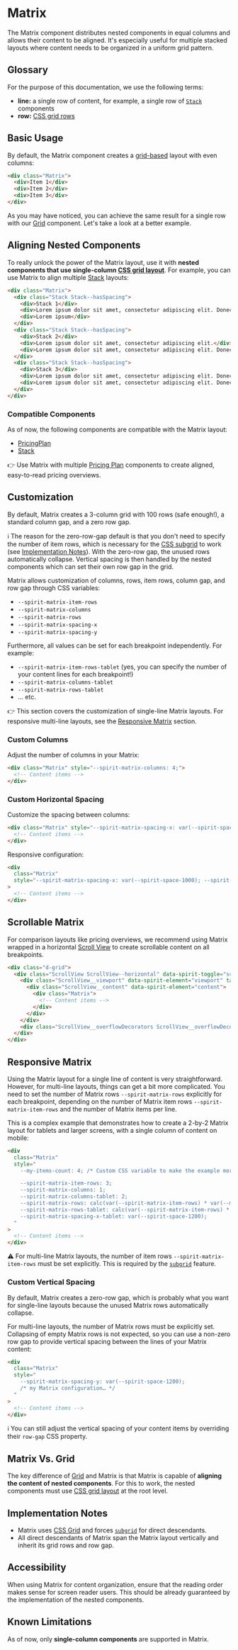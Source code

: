 # Matrix

The Matrix component distributes nested components in equal columns and allows
their content to be aligned. It's especially useful for multiple stacked layouts
where content needs to be organized in a uniform grid pattern.

## Glossary

For the purpose of this documentation, we use the following terms:

- **line:** a single row of content, for example, a single row of
  [`Stack`][stack] components
- **row:** [CSS grid rows][mdn-grid-row]

## Basic Usage

By default, the Matrix component creates a [grid-based][mdn-grid] layout with
even columns:

```html
<div class="Matrix">
  <div>Item 1</div>
  <div>Item 2</div>
  <div>Item 3</div>
</div>
```

As you may have noticed, you can achieve the same result for a single row with
our [Grid][grid] component. Let's take a look at a better example.

## Aligning Nested Components

To really unlock the power of the Matrix layout, use it with **nested components
that use single-column [CSS grid layout][mdn-grid]**. For example, you can use
Matrix to align multiple [Stack][stack] layouts:

```html
<div class="Matrix">
  <div class="Stack Stack--hasSpacing">
    <div>Stack 1</div>
    <div>Lorem ipsum dolor sit amet, consectetur adipiscing elit. Donec a diam lectus. Sed sit amet ipsum mauris.</div>
    <div>Lorem ipsum</div>
  </div>
  <div class="Stack Stack--hasSpacing">
    <div>Stack 2</div>
    <div>Lorem ipsum dolor sit amet, consectetur adipiscing elit.</div>
    <div>Lorem ipsum dolor sit amet, consectetur adipiscing elit. Donec a diam lectus. Sed sit amet ipsum mauris.</div>
  </div>
  <div class="Stack Stack--hasSpacing">
    <div>Stack 3</div>
    <div>Lorem ipsum dolor sit amet, consectetur adipiscing elit. Donec a diam lectus. Sed sit amet ipsum mauris.</div>
    <div>Lorem ipsum dolor sit amet, consectetur adipiscing elit. Donec a diam lectus. Sed sit amet ipsum mauris.</div>
  </div>
</div>
```

### Compatible Components

As of now, the following components are compatible with the Matrix layout:

- [PricingPlan][pricing-plan]
- [Stack][stack]

👉 Use Matrix with multiple [Pricing Plan][pricing-plan] components to create
aligned, easy-to-read pricing overviews.

## Customization

By default, Matrix creates a 3-column grid with 100 rows (safe enough!),
a standard column gap, and a zero row gap.

ℹ️ The reason for the zero-row-gap default is that you don't need to specify the
number of item rows, which is necessary for the [CSS subgrid][mdn-subgrid] to
work (see [Implementation Notes](#implementation-notes)). With the zero-row gap,
the unused rows automatically collapse. Vertical spacing is then handled by the
nested components which can set their own row gap in the grid.

Matrix allows customization of columns, rows, item rows, column gap, and row gap
through CSS variables:

- `--spirit-matrix-item-rows`
- `--spirit-matrix-columns`
- `--spirit-matrix-rows`
- `--spirit-matrix-spacing-x`
- `--spirit-matrix-spacing-y`

Furthermore, all values can be set for each breakpoint independently.
For example:

- `--spirit-matrix-item-rows-tablet` (yes, you can specify the number of your
  content lines for each breakpoint!)
- `--spirit-matrix-columns-tablet`
- `--spirit-matrix-rows-tablet`
- … etc.

👉 This section covers the customization of single-line Matrix layouts.
For responsive multi-line layouts, see the
[Responsive Matrix](#responsive-matrix) section.

### Custom Columns

Adjust the number of columns in your Matrix:

```html
<div class="Matrix" style="--spirit-matrix-columns: 4;">
  <!-- Content items -->
</div>
```

### Custom Horizontal Spacing

Customize the spacing between columns:

```html
<div class="Matrix" style="--spirit-matrix-spacing-x: var(--spirit-space-1000);">
  <!-- Content items -->
</div>
```

Responsive configuration:

```html
<div
  class="Matrix"
  style="--spirit-matrix-spacing-x: var(--spirit-space-1000); --spirit-matrix-spacing-x-tablet: var(--spirit-space-1200);"
>
  <!-- Content items -->
</div>
```

## Scrollable Matrix

For comparison layouts like pricing overviews, we recommend using Matrix wrapped
in a horizontal [Scroll View][scroll-view] to create scrollable content on all
breakpoints.

```html
<div class="d-grid">
  <div class="ScrollView ScrollView--horizontal" data-spirit-toggle="scrollView" data-spirit-direction="horizontal">
    <div class="ScrollView__viewport" data-spirit-element="viewport" tabindex="0">
      <div class="ScrollView__content" data-spirit-element="content">
        <div class="Matrix">
          <!-- Content items -->
        </div>
      </div>
    </div>
    <div class="ScrollView__overflowDecorators ScrollView__overflowDecorators--shadows" aria-hidden="true"></div>
  </div>
</div>
```

## Responsive Matrix

Using the Matrix layout for a single line of content is very straightforward.
However, for multi-line layouts, things can get a bit more complicated.
You need to set the number of Matrix rows `--spirit-matrix-rows` explicitly for
each breakpoint, depending on the number of Matrix item rows
`--spirit-matrix-item-rows` and the number of Matrix items per line.

This is a complex example that demonstrates how to create a 2-by-2 Matrix layout
for tablets and larger screens, with a single column of content on mobile:

```html
<div
  class="Matrix"
  style="
    --my-items-count: 4; /* Custom CSS variable to make the example more comprehensible. */

    --spirit-matrix-item-rows: 3;
    --spirit-matrix-columns: 1;
    --spirit-matrix-columns-tablet: 2;
    --spirit-matrix-rows: calc(var(--spirit-matrix-item-rows) * var(--my-items-count) / var(--spirit-matrix-columns));
    --spirit-matrix-rows-tablet: calc(var(--spirit-matrix-item-rows) * var(--my-items-count) / var(--spirit-matrix-columns-tablet));
    --spirit-matrix-spacing-x-tablet: var(--spirit-space-1200);
  "
>
  <!-- Content items -->
</div>
```

⚠️ For multi-line Matrix layouts, the number of item rows
`--spirit-matrix-item-rows` must be set explicitly. This is required by the
[`subgrid`][mdn-subgrid] feature.

### Custom Vertical Spacing

By default, Matrix creates a zero-row gap, which is probably what you want for
single-line layouts because the unused Matrix rows automatically collapse.

For multi-line layouts, the number of Matrix rows must be explicitly set.
Collapsing of empty Matrix rows is not expected, so you can use a non-zero row
gap to provide vertical spacing between the lines of your Matrix content:

```html
<div
  class="Matrix"
  style="
    --spirit-matrix-spacing-y: var(--spirit-space-1200);
    /* my Matrix configuration… */
  "
>
  <!-- Content items -->
</div>
```

ℹ️ You can still adjust the vertical spacing of your content items by overriding
their `row-gap` CSS property.

## Matrix Vs. Grid

The key difference of [Grid][grid] and Matrix is that Matrix is capable of
**aligning the content of nested components**. For this to work, the nested
components must use [CSS grid layout][mdn-grid] at the root level.

## Implementation Notes

- Matrix uses [CSS Grid][mdn-grid] and forces [`subgrid`][mdn-subgrid] for direct
  descendants.
- All direct descendants of Matrix span the Matrix layout vertically and
  inherit its grid rows and row gap.

## Accessibility

When using Matrix for content organization, ensure that the reading order makes
sense for screen reader users. This should be already guaranteed by the
implementation of the nested components.

## Known Limitations

As of now, only **single-column components** are supported in Matrix.

[grid]: https://github.com/lmc-eu/spirit-design-system/blob/main/packages/web/src/scss/components/Grid/README.md
[pricing-plan]: https://github.com/lmc-eu/spirit-design-system/blob/main/packages/web/src/scss/components/PricingPlan/README.md
[scroll-view]: https://github.com/lmc-eu/spirit-design-system/blob/main/packages/web/src/scss/components/ScrollView/README.md#horizontal-scrolling
[stack]: https://github.com/lmc-eu/spirit-design-system/blob/main/packages/web/src/scss/components/Stack/README.md
[mdn-grid]: https://developer.mozilla.org/en-US/docs/Web/CSS/CSS_Grid_Layout
[mdn-grid-row]: https://developer.mozilla.org/en-US/docs/Glossary/Grid_Row
[mdn-subgrid]: https://developer.mozilla.org/en-US/docs/Web/CSS/CSS_grid_layout/Subgrid
